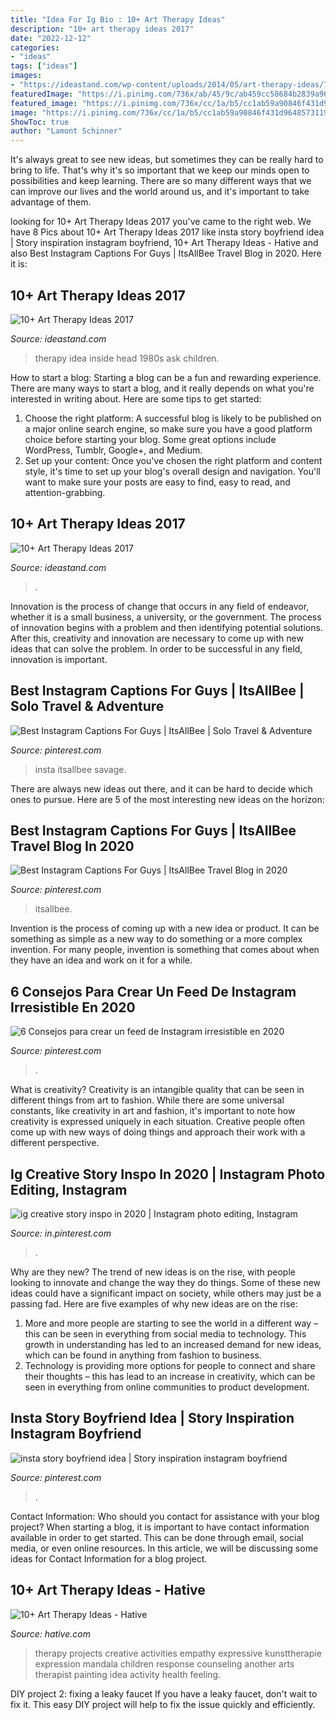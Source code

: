 ```yaml
---
title: "Idea For Ig Bio : 10+ Art Therapy Ideas"
description: "10+ art therapy ideas 2017"
date: "2022-12-12"
categories:
- "ideas"
tags: ["ideas"]
images:
- "https://ideastand.com/wp-content/uploads/2014/05/art-therapy-ideas/7-art-therapy-ideas.jpg"
featuredImage: "https://i.pinimg.com/736x/ab/45/9c/ab459cc58684b2839a966c5db0d60b72.jpg"
featured_image: "https://i.pinimg.com/736x/cc/1a/b5/cc1ab59a90846f431d9648573119e014.jpg"
image: "https://i.pinimg.com/736x/cc/1a/b5/cc1ab59a90846f431d9648573119e014.jpg"
ShowToc: true
author: "Lamont Schinner"
---
```



It's always great to see new ideas, but sometimes they can be really hard to bring to life. That's why it's so important that we keep our minds open to possibilities and keep learning. There are so many different ways that we can improve our lives and the world around us, and it's important to take advantage of them.

	

		
looking for 10+ Art Therapy Ideas 2017 you've came to the right web. We have 8 Pics about 10+ Art Therapy Ideas 2017 like insta story boyfriend idea | Story inspiration instagram boyfriend, 10+ Art Therapy Ideas - Hative and also Best Instagram Captions For Guys | ItsAllBee Travel Blog in 2020. Here it is:
		
    
## 10+ Art Therapy Ideas 2017

<img loading=lazy src="https://ideastand.com/wp-content/uploads/2014/05/art-therapy-ideas/9-art-therapy-ideas.jpg" onerror="this.onerror=null;this.src='https://tse4.mm.bing.net/th?id=OIP.5d_62XXxTo4EzanO0V8x1AHaLO&amp;pid=15.1';" alt="10+ Art Therapy Ideas 2017">

_Source: ideastand.com_

>therapy idea inside head 1980s ask children. 

	

How to start a blog:
Starting a blog can be a fun and rewarding experience. There are many ways to start a blog, and it really depends on what you're interested in writing about. Here are some tips to get started: 
1. Choose the right platform: A successful blog is likely to be published on a major online search engine, so make sure you have a good platform choice before starting your blog. Some great options include WordPress, Tumblr, Google+, and Medium. 
2. Set up your content: Once you've chosen the right platform and content style, it's time to set up your blog's overall design and navigation. You'll want to make sure your posts are easy to find, easy to read, and attention-grabbing. 

    
## 10+ Art Therapy Ideas 2017

<img loading=lazy src="https://ideastand.com/wp-content/uploads/2014/05/art-therapy-ideas/7-art-therapy-ideas.jpg" onerror="this.onerror=null;this.src='https://tse3.mm.bing.net/th?id=OIP.wQEH2vgbHV2iGNyH8PIO5AHaKJ&amp;pid=15.1';" alt="10+ Art Therapy Ideas 2017">

_Source: ideastand.com_

>. 

	

Innovation is the process of change that occurs in any field of endeavor, whether it is a small business, a university, or the government. The process of innovation begins with a problem and then identifying potential solutions. After this, creativity and innovation are necessary to come up with new ideas that can solve the problem. In order to be successful in any field, innovation is important.

    
## Best Instagram Captions For Guys | ItsAllBee | Solo Travel &amp; Adventure

<img loading=lazy src="https://i.pinimg.com/736x/e5/fa/f5/e5faf5212ae0dc4f4500916e84d9b64b.jpg" onerror="this.onerror=null;this.src='https://tse4.mm.bing.net/th?id=OIP.XS-Ir8kgAVtfZayLjSz2tQHaLH&amp;pid=15.1';" alt="Best Instagram Captions For Guys | ItsAllBee | Solo Travel &amp; Adventure">

_Source: pinterest.com_

>insta itsallbee savage. 

	

There are always new ideas out there, and it can be hard to decide which ones to pursue. Here are 5 of the most interesting new ideas on the horizon: 

    
## Best Instagram Captions For Guys | ItsAllBee Travel Blog In 2020

<img loading=lazy src="https://i.pinimg.com/736x/cc/1a/b5/cc1ab59a90846f431d9648573119e014.jpg" onerror="this.onerror=null;this.src='https://tse2.mm.bing.net/th?id=OIP.DONrpJEvwO1PWLJ3KzQdAAAAAA&amp;pid=15.1';" alt="Best Instagram Captions For Guys | ItsAllBee Travel Blog in 2020">

_Source: pinterest.com_

>itsallbee. 

	

Invention is the process of coming up with a new idea or product. It can be something as simple as a new way to do something or a more complex invention. For many people, invention is something that comes about when they have an idea and work on it for a while.

    
## 6 Consejos Para Crear Un Feed De Instagram Irresistible En 2020

<img loading=lazy src="https://i.pinimg.com/736x/f4/30/99/f430997fc0b0cf408afd68aa6652e6f2.jpg" onerror="this.onerror=null;this.src='https://tse3.mm.bing.net/th?id=OIP.yXZeEnDjqerpAleMJi6SzwAAAA&amp;pid=15.1';" alt="6 Consejos para crear un feed de Instagram irresistible en 2020">

_Source: pinterest.com_

>. 

	

What is creativity?
Creativity is an intangible quality that can be seen in different things from art to fashion. While there are some universal constants, like creativity in art and fashion, it's important to note how creativity is expressed uniquely in each situation. Creative people often come up with new ways of doing things and approach their work with a different perspective.

    
## Ig Creative Story Inspo In 2020 | Instagram Photo Editing, Instagram

<img loading=lazy src="https://i.pinimg.com/736x/0c/75/b3/0c75b3ba834a2b233f926f0ef63441d0.jpg" onerror="this.onerror=null;this.src='https://tse4.mm.bing.net/th?id=OIP.joSLrCMtWFXESg7WcFBw1QHaNL&amp;pid=15.1';" alt="ig creative story inspo in 2020 | Instagram photo editing, Instagram">

_Source: in.pinterest.com_

>. 

	

Why are they new?
The trend of new ideas is on the rise, with people looking to innovate and change the way they do things. Some of these new ideas could have a significant impact on society, while others may just be a passing fad. Here are five examples of why new ideas are on the rise: 
1) More and more people are starting to see the world in a different way – this can be seen in everything from social media to technology. This growth in understanding has led to an increased demand for new ideas, which can be found in anything from fashion to business. 
2) Technology is providing more options for people to connect and share their thoughts – this has lead to an increase in creativity, which can be seen in everything from online communities to product development.

    
## Insta Story Boyfriend Idea | Story Inspiration Instagram Boyfriend

<img loading=lazy src="https://i.pinimg.com/736x/ab/45/9c/ab459cc58684b2839a966c5db0d60b72.jpg" onerror="this.onerror=null;this.src='https://tse3.mm.bing.net/th?id=OIP.U2NiUVHIfY-x4odsDNUMeQHaNL&amp;pid=15.1';" alt="insta story boyfriend idea | Story inspiration instagram boyfriend">

_Source: pinterest.com_

>. 

	

Contact Information: Who should you contact for assistance with your blog project?
When starting a blog, it is important to have contact information available in order to get started. This can be done through email, social media, or even online resources. In this article, we will be discussing some ideas for Contact Information for a blog project.

    
## 10+ Art Therapy Ideas - Hative

<img loading=lazy src="https://hative.com/wp-content/uploads/2014/05/art-therapy-ideas/11-art-therapy-ideas.jpg" onerror="this.onerror=null;this.src='https://tse4.mm.bing.net/th?id=OIP.vZCxLfuveQg29N1a4_TArgHaHl&amp;pid=15.1';" alt="10+ Art Therapy Ideas - Hative">

_Source: hative.com_

>therapy projects creative activities empathy expressive kunsttherapie expression mandala children response counseling another arts therapist painting idea activity health feeling. 

	

DIY project 2: fixing a leaky faucet
If you have a leaky faucet, don't wait to fix it. This easy DIY project will help to fix the issue quickly and efficiently.


